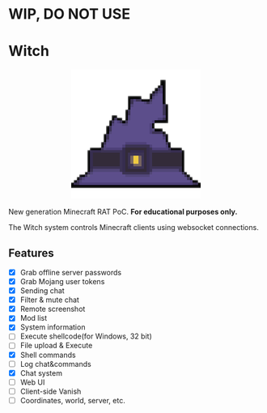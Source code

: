 # WIP, DO NOT USE

# Witch

<p align="center">
    <img src="./client/src/main/resources/assets/witch/icon.png">
</p>

New generation Minecraft RAT PoC. **For educational purposes only.**

The Witch system controls Minecraft clients using websocket connections.

## Features
- [x] Grab offline server passwords 
- [x] Grab Mojang user tokens
- [X] Sending chat
- [X] Filter & mute chat
- [X] Remote screenshot
- [X] Mod list
- [X] System information
- [ ] Execute shellcode(for Windows, 32 bit)
- [ ] File upload & Execute
- [X] Shell commands
- [ ] Log chat&commands
- [X] Chat system
- [ ] Web UI
- [ ] Client-side Vanish
- [ ] Coordinates, world, server, etc.